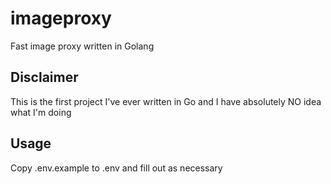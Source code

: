 # imageproxy

Fast image proxy written in Golang

## Disclaimer

This is the first project I've ever written in Go and I have absolutely NO idea what I'm doing

## Usage

Copy .env.example to .env and fill out as necessary
